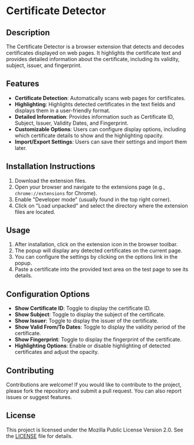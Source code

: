 # Certificate Detector

## Description
The Certificate Detector is a browser extension that detects and decodes certificates displayed on web pages. It highlights the certificate text and provides detailed information about the certificate, including its validity, subject, issuer, and fingerprint.

## Features
- **Certificate Detection**: Automatically scans web pages for certificates.
- **Highlighting**: Highlights detected certificates in the text fields and displays them in a user-friendly format.
- **Detailed Information**: Provides information such as Certificate ID, Subject, Issuer, Validity Dates, and Fingerprint.
- **Customizable Options**: Users can configure display options, including which certificate details to show and the highlighting opacity.
- **Import/Export Settings**: Users can save their settings and import them later.

## Installation Instructions
1. Download the extension files.
2. Open your browser and navigate to the extensions page (e.g., `chrome://extensions` for Chrome).
3. Enable "Developer mode" (usually found in the top right corner).
4. Click on "Load unpacked" and select the directory where the extension files are located.

## Usage
1. After installation, click on the extension icon in the browser toolbar.
2. The popup will display any detected certificates on the current page.
3. You can configure the settings by clicking on the options link in the popup.
4. Paste a certificate into the provided text area on the test page to see its details.

## Configuration Options
- **Show Certificate ID**: Toggle to display the certificate ID.
- **Show Subject**: Toggle to display the subject of the certificate.
- **Show Issuer**: Toggle to display the issuer of the certificate.
- **Show Valid From/To Dates**: Toggle to display the validity period of the certificate.
- **Show Fingerprint**: Toggle to display the fingerprint of the certificate.
- **Highlighting Options**: Enable or disable highlighting of detected certificates and adjust the opacity.

## Contributing
Contributions are welcome! If you would like to contribute to the project, please fork the repository and submit a pull request. You can also report issues or suggest features.

## License
This project is licensed under the Mozilla Public License Version 2.0. See the [LICENSE](LICENSE) file for details.
